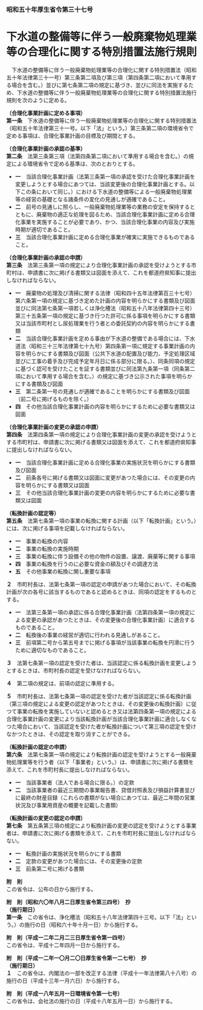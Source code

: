 ### 昭和五十年厚生省令第三十七号  
# 下水道の整備等に伴う一般廃棄物処理業等の合理化に関する特別措置法施行規則  
　下水道の整備等に伴う一般廃棄物処理業等の合理化に関する特別措置法（昭和五十年法律第三十一号）第三条第二項及び第三項（第四条第二項において準用する場合を含む。）並びに第七条第二項の規定に基づき、並びに同法を実施するため、下水道の整備等に伴う一般廃棄物処理業等の合理化に関する特別措置法施行規則を次のように定める。  
  
**（合理化事業計画に定める事項）**  
**第一条**　下水道の整備等に伴う一般廃棄物処理業等の合理化に関する特別措置法（昭和五十年法律第三十一号。以下「法」という。）第三条第二項の環境省令で定める事項は、合理化事業計画の目標及び期間とする。  
  
**（合理化事業計画の承認の基準）**  
**第二条**　法第三条第三項（法第四条第二項において準用する場合を含む。）の規定による環境省令で定める基準は、次のとおりとする。  
* **一**　当該合理化事業計画（法第三条第一項の承認を受けた合理化事業計画を変更しようとする場合にあつては、当該変更後の合理化事業計画とする。以下この条において同じ。）における下水道の整備等による一般廃棄物処理業等の経営の基礎となる諸条件の変化の見通しが適確であること。  
* **二**　前号の見通しに照らし、一般廃棄物処理業等の業務の安定を保持するとともに、廃棄物の適正な処理を図るため、当該合理化事業計画に定める合理化事業を実施することが必要であり、かつ、当該合理化事業の内容及び実施時期が適切であること。  
* **三**　当該合理化事業計画に定める合理化事業が確実に実施できるものであること。  
  
**（合理化事業計画の承認の申請）**  
**第三条**　法第三条第一項の規定により合理化事業計画の承認を受けようとする市町村は、申請書に次に掲げる書類又は図面を添えて、これを都道府県知事に提出しなければならない。  
* **一**　廃棄物の処理及び清掃に関する法律（昭和四十五年法律第百三十七号）第六条第一項の規定に基づき定めた計画の内容を明らかにする書類及び図面並びに同法第七条第一項若しくは浄化槽法（昭和五十八年法律第四十三号）第三十五条第一項の規定に基づき行つた許可に係る事項を明らかにする書類又は当該市町村とし尿処理業を行う者との委託契約の内容を明らかにする書類  
* **二**　当該合理化事業計画を定める事由が下水道の整備である場合には、下水道法（昭和三十三年法律第七十九号）第四条第一項に規定する事業計画の内容を明らかにする書類及び図面（公共下水道の配置及び能力、予定処理区域並びに工事の着手及び完成予定年月日に係る部分に限る。）、同条同項の規定に基づく認可を受けたことを証する書類並びに同法第九条第一項（同条第二項において準用する場合を含む。）の規定に基づき公示された事項を明らかにする書類及び図面  
* **三**　第二条第一号の見通しが適確であることを明らかにする書類及び図面（前二号に掲げるものを除く。）  
* **四**　その他当該合理化事業計画の内容を明らかにするために必要な書類又は図面  
  
**（合理化事業計画の変更の承認の申請）**  
**第四条**　法第四条第一項の規定により合理化事業計画の変更の承認を受けようとする市町村は、申請書に次に掲げる書類又は図面を添えて、これを都道府県知事に提出しなければならない。  
* **一**　当該合理化事業計画に定める合理化事業の実施状況を明らかにする書類及び図面  
* **二**　前条各号に掲げる書類又は図面に変更があつた場合には、その変更の内容を明らかにする書類又は図面  
* **三**　その他当該合理化事業計画の変更の内容を明らかにするために必要な書類又は図面  
  
**（転換計画の認定等）**  
**第五条**　法第七条第一項の事業の転換に関する計画（以下「転換計画」という。）には、次に掲げる事項を記載しなければならない。  
* **一**　事業の転換の内容  
* **二**　事業の転換の実施時期  
* **三**　事業の転換に伴う設備その他の物件の設置、譲渡、廃棄等に関する事項  
* **四**　事業の転換を行うのに必要な資金の額及びその調達方法  
* **五**　その他事業の転換に関し重要な事項  
  
**２**　市町村長は、法第七条第一項の認定の申請があつた場合において、その転換計画が次の各号に該当するものであると認めるときは、同項の認定をするものとする。  
* **一**　法第三条第一項の承認に係る合理化事業計画（法第四条第一項の規定による変更の承認があつたときは、その変更後の合理化事業計画）に適合するものであること。  
* **二**　転換後の事業の経営が適切に行われる見通しがあること。  
* **三**　前項第二号から第五号までに掲げる事項が当該事業の転換を円滑に行うために適切なものであること。  
  
**３**　法第七条第一項の認定を受けた者は、当該認定に係る転換計画を変更しようとするときは、市町村長の認定を受けなければならない。  
  
**４**　第二項の規定は、前項の認定に準用する。  
  
**５**　市町村長は、法第七条第一項の認定を受けた者が当該認定に係る転換計画（第三項の規定による変更の認定があつたときは、その変更後の転換計画）に従つて事業の転換を実施していないと認めるとき又は法第四条第一項の規定による合理化事業計画の変更により当該転換計画が当該合理化事業計画に適合しなくなつた場合において、当該認定を受けた者が転換計画について第三項の認定を受けなかつたときは、その認定を取り消すことができる。  
  
**（転換計画の認定の申請）**  
**第六条**　法第七条第一項の規定により転換計画の認定を受けようとする一般廃棄物処理業等を行う者（以下「事業者」という。）は、申請書に次に掲げる書類を添えて、これを市町村長に提出しなければならない。  
* **一**　当該事業者（法人である場合に限る。）の定款  
* **二**　当該事業者の最近三期間の事業報告書、貸借対照表及び損益計算書並びに最終の財産目録（これらの書類がない場合にあつては、最近二年間の営業状況及び事業用資産の概要を記載した書類）  
  
**（転換計画の変更の認定の申請）**  
**第七条**　第五条第三項の規定により転換計画の変更の認定を受けようとする事業者は、申請書に次に掲げる書類を添えて、これを市町村長に提出しなければならない。  
* **一**　転換計画の実施状況を明らかにする書類  
* **二**　定款の変更があつた場合には、その変更後の定款  
* **三**　前条第二号に掲げる書類  
  
**附　則**  
この省令は、公布の日から施行する。  
  
**附　則（昭和六〇年八月二日厚生省令第三四号）　抄**  
**（施行期日）**  
**第一条**　この省令は、浄化槽法（昭和五十八年法律第四十三号。以下「法」という。）の施行の日（昭和六十年十月一日）から施行する。  
  
**附　則（平成一二年二月二三日厚生省令第一四号）**  
この省令は、平成十二年四月一日から施行する。  
  
**附　則（平成一二年一〇月二〇日厚生省令第一二七号）　抄**  
**（施行期日）**  
**１**　この省令は、内閣法の一部を改正する法律（平成十一年法律第八十八号）の施行の日（平成十三年一月六日）から施行する。  
  
**附　則（平成一八年五月一日環境省令第一七号）**  
この省令は、会社法の施行の日（平成十八年五月一日）から施行する。  
  
